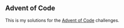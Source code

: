 ## Advent of Code

This is my solutions for the [Advent of Code](https://adventofcode.com "Advent of Code") challenges.
